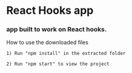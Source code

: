 # React Hooks app
### app built to work on React hooks.

How to use the downloaded files

    1) Run "npm install" in the extracted folder

    2) Run "npm start" to view the project
